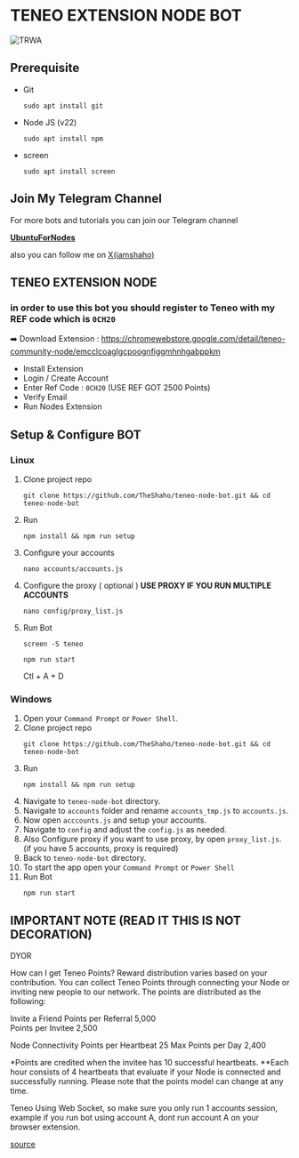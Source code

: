 # TENEO EXTENSION NODE BOT
![TRWA](assets/img1.jpg)


## Prerequisite
- Git
  ```
  sudo apt install git
  ```
  
- Node JS (v22)
  ```
  sudo apt install npm
  ```
  
- screen
  ```
  sudo apt install screen
  ```

## Join My Telegram Channel

For more bots and tutorials you can join our Telegram channel

[**UbuntuForNodes**](https://t.me/ubuntufornodes)

also you can follow me on [X(iamshaho)](https://x.com/iamshaho)


## TENEO EXTENSION NODE 

### in order to use this bot you should register to Teneo with my REF code which is ```0CH20```


➡️ Download Extension : https://chromewebstore.google.com/detail/teneo-community-node/emcclcoaglgcpoognfiggmhnhgabppkm
- Install Extension
- Login / Create Account
- Enter Ref Code : ```0CH20```  (USE REF GOT 2500 Points)
- Verify Email
- Run Nodes Extension


## Setup & Configure BOT

### Linux
1. Clone project repo
   ```
   git clone https://github.com/TheShaho/teneo-node-bot.git && cd teneo-node-bot
   ```
2. Run
   ```
   npm install && npm run setup
   ```
3. Configure your accounts
   ```
   nano accounts/accounts.js
   ```

4. Configure the proxy ( optional )  **USE PROXY IF YOU RUN MULTIPLE ACCOUNTS**
   ```
   nano config/proxy_list.js
   ```
5. Run Bot

   ```
   screen -S teneo
   ```
   
   ```
   npm run start
   ```

   Ctl + A + D
   
### Windows
1. Open your `Command Prompt` or `Power Shell`.
2. Clone project repo
   ```
   git clone https://github.com/TheShaho/teneo-node-bot.git && cd teneo-node-bot
   ```
3. Run 
   ```
   npm install && npm run setup
   ```
5. Navigate to `teneo-node-bot` directory. 
6. Navigate to `accounts` folder and rename `accounts_tmp.js` to `accounts.js`.
7. Now open `acccounts.js` and setup your accounts.
8. Navigate to `config` and adjust the `config.js` as needed.
9. Also Configure proxy if you want to use proxy, by open `proxy_list.js`. (if you have 5 accounts, proxy is required)
10. Back to `teneo-node-bot` directory.
11. To start the app open your `Command Prompt` or `Power Shell`
12. Run Bot
    ```
    npm run start
    ```


## IMPORTANT NOTE (READ IT THIS IS NOT DECORATION)

DYOR

How can I get Teneo Points?
Reward distribution varies based on your contribution. You can collect Teneo Points through connecting your Node or inviting new people to our network. The points are distributed as the following:

Invite a Friend
Points per Referral	
5,000	
Points per Invitee
2,500

Node Connectivity
Points per Heartbeat
25
Max Points per Day
2,400

*Points are credited when the invitee has 10 successful heartbeats.
**Each hour consists of 4 heartbeats that evaluate if your Node is connected and successfully running. Please note that the points model can change at any time.

Teneo Using Web Socket, so make sure you only run 1 accounts session, example if you run bot using account A, dont run account A on your browser extension.


[source](https://github.com/Widiskel/teneo-node-bot)
